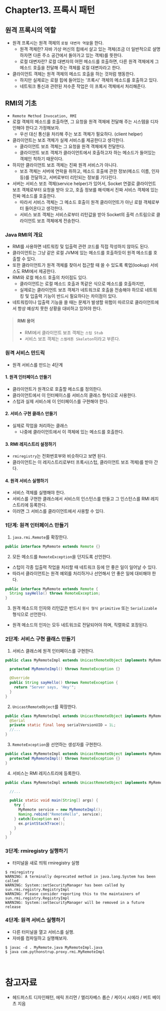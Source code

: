 # Chapter13. 프록시 패턴

## 원격 프록시의 역할

- 원격 프록시는 원격 객체의 `로컬 대변자 역할`을 한다.
  - 원격 객체란? 자바 가상 머신의 힙에서 살고 있는 객체(조금 더 일반적으로 설명하자면 다른 주소 공간에서 돌아가고 있는 객체)를 뜻한다.
  - 로컬 대변자란? 로컬 대변자의 어떤 메소드를 호출하면, 다른 원격 객체에게 그 메소드 호출을 전달해 주는 객체를 로컬 대변자라고 한다.
- 클라이언트 객체는 원격 객체의 메소드 호출을 하는 것처럼 행동한다.
  - 하지만 실제로는 로컬 힙에 들어있는 '프록시' 객체의 메소드를 호출하고 있다.
  - 네트워크 통신과 관련된 저수준 작업은 이 프록시 객체에서 처리해준다.

## RMI의 기초

- `Remote Method Invocation, RMI`
- 로컬 객체의 메소드를 호출하면, 그 요청을 원격 객체에 전달해 주는 시스템을 디자인해야 한다고 가정해보자.
  - 우선 대신 통신을 처리해 주는 보조 객체가 필요하다. (client helper)
- 클라이언트는 보조 객체가 실제 서비스를 제공한다고 생각한다.
  - 클라이언트 보조 객체는 그 요청을 원격 객체에게 전달한다.
  - 클라이언트 보조 객체가 클라이언트에서 호출하고자 하는 메소드가 들어있는 객체인 척하기 때문이다.
- 하지만 클라이언트 보조 객체는 진짜 원격 서비스가 아니다.
  - 보조 객체는 서버에 연락을 취하고, 메소드 호출에 관한 정보(메소드 이름, 인자 등)를 전달하고, 서버로부터 리턴되는 정보를 기다린다.
- 서버는 서비스 보조 객체(service helper)가 있어서, Socket 연결로 클라이언트 보조 객체로부터 요청을 받아 오고, 호출 정보를 해석해서 진짜 서비스 객체에 있는 진짜 메소드를 호출한다.
  - 따라서 서비스 객체는 그 메소드 호출이 원격 클라이언트가 아닌 로컬 객체로부터 들어온다고 생각한다.
  - 서비스 보조 객체는 서비스로부터 리턴값을 받아 Socket의 출력 스트림으로 클라이언트 보조 객체에게 전송한다.

### Java RMI의 개요

- RMI를 사용하면 네트워킹 및 입출력 관련 코드를 직접 작성하지 않아도 된다.
- 클라이언트는 그냥 같은 로컬 JVM에 있는 메소드를 호출하듯이 원격 메소드를 호출할 수 있다.
- 또한 클라이언트가 원격 객체를 찾아서 접근할 때 쓸 수 있도록 룩업(lookup) 서비스도 RMI에서 제공한다.
- RMI와 로컬 메소드 호출의 차이점도 있다.
  - 클라이언트는 로컬 메소드 호출과 똑같은 식으로 메소드를 호출하지만, 
  - 실제로는 클라이언트 보조 객체가 네트워크로 호출을 전송해야 하므로 네트워킹 및 입출력 기능이 반드시 필요하다는 차이점이 있다.
- 네트워킹이나 입출력 기능을 쓸 때는 문제가 발생할 위험이 따르므로 클라이언트에서 항상 예상치 못한 상황을 대비하고 있어야 한다.

> #### RMI 용어
> - RMI에서 클라이언트 보조 객체는 `스텁 Stub`
> - 서비스 보조 객체는 `스켈레톤 Skeleton`이라고 부른다.

### 원격 서비스 만드릭

- 원격 서비스를 만드는 4단계

#### 1. 원격 인터페이스 만들기

- 클라이언트가 원격으로 호출할 메소드를 정의한다.
- 클라이언트에서 이 인터페이스를 서비스의 클래스 형식으로 사용한다.
- 스텁과 실제 서비스에 이 인터페이스를 구현해야 한다.

#### 2. 서비스 구현 클래스 만들기

- 실제로 작업을 처리하는 클래스
  - 나중에 클라이언트에서 이 객체에 있는 메소드를 호출한다.

#### 3. RMI 레지스트리 설정하기

- `rmiregistry`는 전화번호부와 비슷하다고 보면 된다.
- 클라이언트는 이 레지스트리로부터 프록시(스텁, 클라이언트 보조 객체)를 받아 간다.

#### 4. 원격 서비스 실행하기

- 서비스 객체를 실행해야 한다.
- 서비스를 구현한 클래스에서 서비스의 인스턴스를 만들고 그 인스턴스를 RMI 레지스트리에 등록한다.
- 이러면 그 서비스를 클라이언트에서 사용할 수 있다.


### 1단계: 원격 인터페이스 만들기

1. `java.rmi.Remote`를 확장한다.

```java
public interface MyRemote extends Remote {}
```

2. 모든 메소드를 `RemoteException`을 던지도록 선언한다.
- 스텁이 각종 입출력 작업을 처리할 때 네트워크 등에 안 좋은 일이 일어날 수 있다.
- 따라서 클라이언트는 원격 예외를 처리하거나 선언해서 안 좋은 일에 대비해야 한다.

```java
public interface MyRemote extends Remote {
  String sayHello() throws RemoteException;
}
```

3. 원격 메소드의 인자와 리턴값은 반드시 `원시 형식 primitive` 또는 `Serializable` 형식으로 선언한다.
- 원격 메소드의 인자는 모두 네트워크로 전달되어야 하며, 직렬화로 포장된다.

### 2단계: 서비스 구현 클래스 만들기

1. 서비스 클래스에 원격 인터페이스를 구현한다.

```java
public class MyRemoteImpl extends UnicastRemoteObject implements MyRemote {

  protected MyRemoteImpl() throws RemoteException {}

  @Override
  public String sayHello() throws RemoteException {
    return "Server says, 'Hey'";
  }
}
```

2. `UnicastRemoteObject`를 확장한다.

```java
public class MyRemoteImpl extends UnicastRemoteObject implements MyRemote {
  @Serial
  private static final long serialVersionUID = 1L;
  //...
}
```

3. `RemoteException`을 선언하는 생성자를 구현한다.

```java
public class MyRemoteImpl extends UnicastRemoteObject implements MyRemote {
  protected MyRemoteImpl() throws RemoteException {}
}
```

4. 서비스는 RMI 레지스트리에 등록한다.

```java
public class MyRemoteImpl extends UnicastRemoteObject implements MyRemote {

  //...

  public static void main(String[] args) {
    try {
      MyRemote service = new MyRemoteImpl();
      Naming.rebind("RemoteHello", service);
    } catch(Exception ex) {
      ex.printStackTrace();
    }
  }
}
```

### 3단계: rmiregistry 실행하기

- 터미널을 새로 띄워 rmiregistry 실행

```shell
$ rmiregistry
WARNING: A terminally deprecated method in java.lang.System has been called
WARNING: System::setSecurityManager has been called by sun.rmi.registry.RegistryImpl
WARNING: Please consider reporting this to the maintainers of sun.rmi.registry.RegistryImpl
WARNING: System::setSecurityManager will be removed in a future release
```

### 4단계: 원격 서비스 실행하기

- 다른 터미널을 열고 서비스를 실행.
- 자바를 컴파일하고 실행해보자.

```shell
$ javac -d . MyRemote.java MyRemoteImpl.java
$ java com.pythonstrup.proxy.rmi.MyRemoteImpl 
```


<br/>

# 참고자료

- 헤드퍼스트 디자인패턴, 에릭 프리먼 / 엘리자베스 롭슨 / 케이시 시에라 / 버트 베이츠 지음
